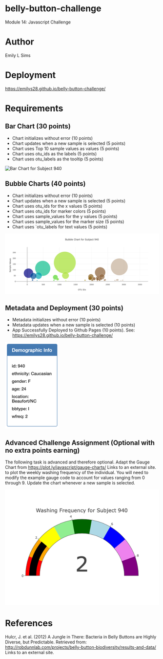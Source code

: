 # belly-button-challenge
Module 14: Javascript Challenge 

# Author
Emily L Sims

# Deployment
<href>https://emilys28.github.io/belly-button-challenge/</href>

# Requirements
## Bar Chart (30 points)
- Chart initializes without error (10 points)
- Chart updates when a new sample is selected (5 points)
- Chart uses Top 10 sample values as values (5 points)
- Chart uses otu_ids as the labels (5 points)
- Chart uses otu_labels as the tooltip (5 points)
  
<img alt="Bar Chart for Subject 940" src="https://github.com/emilys28/belly-button-challenge/assets/146903245/ba5ab657-f4c8-413d-aaed-e2c6908cf690">

## Bubble Charts (40 points)
- Chart initializes without error (10 points)
- Chart updates when a new sample is selected (5 points)
- Chart uses otu_ids for the x values (5 points)
- Chart uses otu_ids for marker colors (5 points)
- Chart uses sample_values for the y values (5 points)
- Chart uses sample_values for the marker size (5 points)
- Chart uses `otu_labels for text values (5 points)

<img alt="Bubble Chart for Subject 940" src="https://github.com/emilys28/belly-button-challenge/blob/3b5f112e97e50673bccfc36adc5daa4f53ae4067/assets/BubbleChartID940.png">

## Metadata and Deployment (30 points)
- Metadata initializes without error (10 points)
- Metadata updates when a new sample is selected (10 points)
- App Successfully Deployed to Github Pages (10 points). See: <href>https://emilys28.github.io/belly-button-challenge/</href>
<img width="175" alt="Metadata for Subject 940" src="https://github.com/emilys28/belly-button-challenge/blob/3b5f112e97e50673bccfc36adc5daa4f53ae4067/assets/MetadataID940.png">

## Advanced Challenge Assignment (Optional with no extra points earning)
The following task is advanced and therefore optional.
Adapt the Gauge Chart from https://plot.ly/javascript/gauge-charts/ Links to an external site. to plot the weekly washing frequency of the individual.
You will need to modify the example gauge code to account for values ranging from 0 through 9.
Update the chart whenever a new sample is selected.

<img alt="Gauge Chart for weekly washing frequency of participant 940" src="https://github.com/emilys28/belly-button-challenge/blob/3b5f112e97e50673bccfc36adc5daa4f53ae4067/assets/GaugeID940.png">

# References
Hulcr, J. et al. (2012) A Jungle in There: Bacteria in Belly Buttons are Highly Diverse, but Predictable. Retrieved from: http://robdunnlab.com/projects/belly-button-biodiversity/results-and-data/ Links to an external site.
